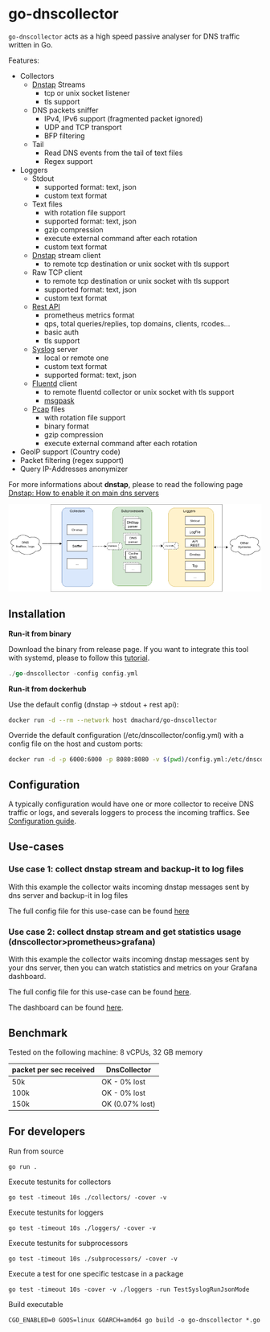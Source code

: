 # go-dnscollector

`go-dnscollector` acts as a high speed passive analyser for DNS traffic written in Go.

Features:
- Collectors 
    - [Dnstap](https://dnstap.info/) Streams
        * tcp or unix socket listener
        * tls support
    - DNS packets sniffer
        * IPv4, IPv6 support (fragmented packet ignored)
        * UDP and TCP transport
        * BFP filtering
    - Tail 
        * Read DNS events from the tail of text files
        * Regex support
- Loggers
    - Stdout
        * supported format: text, json
        * custom text format
    - Text files
        * with rotation file support
        * supported format: text, json
        * gzip compression
        * execute external command after each rotation
        * custom text format
    - [Dnstap](https://dnstap.info/) stream client
        * to remote tcp destination or unix socket with tls support
    - Raw TCP client
        * to remote tcp destination or unix socket with tls support
        * supported format: text, json
        * custom text format
    - [Rest API](https://generator.swagger.io/?url=https://raw.githubusercontent.com/dmachard/go-dnscollector/main/doc/swagger.yml) 
        * prometheus metrics format
        * qps, total queries/replies, top domains, clients, rcodes...
        * basic auth
        * tls support
    - [Syslog](https://en.wikipedia.org/wiki/Syslog) server
        * local or remote one
        * custom text format
        * supported format: text, json
    - [Fluentd](https://www.fluentd.org/) client
        * to remote fluentd collector or unix socket with tls support
        * [msgpask](https://msgpack.org/)
    - [Pcap](https://en.wikipedia.org/wiki/Pcap) files
        * with rotation file support
        * binary format
        * gzip compression
        * execute external command after each rotation
- GeoIP support (Country code)
- Packet filtering (regex support)
- Query IP-Addresses anonymizer

For more informations about **dnstap**, please to read the following page [Dnstap: How to enable it on main dns servers](https://dmachard.github.io/posts/0001-dnstap-testing/)

![overview](doc/overview.png)

## Installation

**Run-it from binary**

Download the binary from release page.
If you want to integrate this tool with systemd, please to follow this [tutorial](https://gist.github.com/dmachard/413ee77099046c2b1779737909e1b017).

```go
./go-dnscollector -config config.yml
```

**Run-it from dockerhub**

Use the default config (dnstap -> stdout + rest api):

```bash
docker run -d --rm --network host dmachard/go-dnscollector
```

Override the default configuration (/etc/dnscollector/config.yml) with a config file on the host and custom ports:

```bash
docker run -d -p 6000:6000 -p 8080:8080 -v $(pwd)/config.yml:/etc/dnscollector/config.yml dmachard/go-dnscollector
```

## Configuration

A typically configuration would have one or more collector to receive DNS traffic or logs, and severals loggers to process the 
incoming traffics. See [Configuration guide](doc/configuration.md).

## Use-cases

### Use case 1: collect dnstap stream and backup-it to log files

With this example the collector waits incoming dnstap messages sent by dns server and backup-it in log files

The full config file for this use-case can be found [here](example-config/use-case-1.yml)

### Use case 2: collect dnstap stream and get statistics usage (dnscollector>prometheus>grafana)

With this example the collector waits incoming dnstap messages sent by your dns server, then you 
can watch statistics and metrics on your Grafana dashboard.

The full config file for this use-case can be found [here](example-config/use-case-2.yml).

The dashboard can be found [here](example-config/grafana-dashboard.json).

## Benchmark

Tested on the following machine: 8 vCPUs, 32 GB memory

| packet per sec received| DnsCollector |
| ---- | ---- | 
| 50k   | OK - 0% lost| 
| 100k   | OK - 0% lost| 
| 150k   | OK (0.07% lost)|

## For developers

Run from source 

```
go run .
```

Execute testunits for collectors

```
go test -timeout 10s ./collectors/ -cover -v
```

Execute testunits for loggers

```
go test -timeout 10s ./loggers/ -cover -v
```

Execute testunits for subprocessors

```
go test -timeout 10s ./subprocessors/ -cover -v
```

Execute a test for one specific testcase in a package

```
go test -timeout 10s -cover -v ./loggers -run TestSyslogRunJsonMode
```

Build executable

```
CGO_ENABLED=0 GOOS=linux GOARCH=amd64 go build -o go-dnscollector *.go
```
